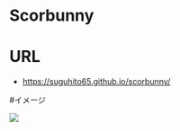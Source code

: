 # Scorbunny

# URL
- https://suguhito65.github.io/scorbunny/

#イメージ

![](https://i.gyazo.com/3e04753dad9806d78bc5a00a681ef801.png)

